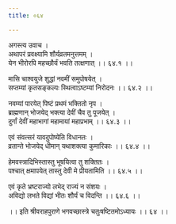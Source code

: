 ```yaml
---
title: ०६४

---
```

अगस्त्य उवाच ।  
अथापरं प्रवक्ष्यामि शौर्यव्रतमनुत्तमम् ।  
येन भीरोरपि महच्छौर्यं भवति तत्क्षणात् ।। ६४.१ ।।  
  
मासि चाश्वयुजे शुद्धां नवमीं समुपोषयेत् ।  
सप्तम्यां कृतसङ्कल्पः स्थित्वाऽष्टम्यां निरोदनः ।। ६४.२ ।।  
  
नवम्यां पारयेत् पिष्टं प्रथमं भक्तितो नृप ।  
ब्राह्मणान् भोजयेद् भक्त्या देवीं चैव तु पूजयेत् ।  
दुर्गां देवीं महाभागां महामायां महाप्रभाम् ।। ६४.३ ।।  
  
एवं संवत्सरं यावदुपोष्येति विधानतः ।  
व्रतान्ते भोजयेद् धीमान् यथाशक्त्या कुमारिकाः ।। ६४.४ ।।  
  
हेमवस्त्रादिभिस्तास्तु भूषयित्वा तु शक्तितः ।  
पश्चात् क्षमापयेत् तास्तु देवी मे प्रीयतामिति ।। ६४.५ ।।  
  
एवं कृते भ्रष्टराज्यो लभेद् राज्यं न संशयः ।  
अविद्यो लभते विद्यां भीतः शौर्यं च विदन्ति ।। ६४.६ ।।  
  
।। इति श्रीवराहपुराणे भगवच्छास्त्रे चतुःषष्टितमोऽध्यायः ।। ६४ ।।